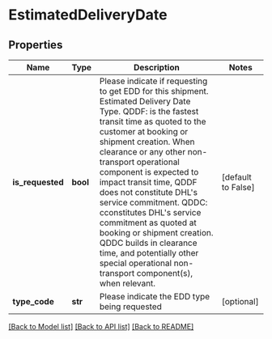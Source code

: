 # EstimatedDeliveryDate

## Properties
Name | Type | Description | Notes
------------ | ------------- | ------------- | -------------
**is_requested** | **bool** | Please indicate if requesting to get EDD for this shipment.  Estimated Delivery Date Type. QDDF: is the fastest transit time as quoted to the customer at booking or shipment creation. When clearance or any other non-transport operational component is expected to impact transit time, QDDF does not constitute DHL&#x27;s service commitment. QDDC: cconstitutes DHL&#x27;s service commitment as quoted at booking or shipment creation. QDDC builds in clearance time, and potentially other special operational non-transport component(s), when relevant. | [default to False]
**type_code** | **str** | Please indicate the EDD type being requested | [optional] 

[[Back to Model list]](../README.md#documentation-for-models) [[Back to API list]](../README.md#documentation-for-api-endpoints) [[Back to README]](../README.md)


